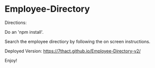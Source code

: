 # Employee-Directory

Directions:

Do an 'npm install'.

Search the employee directiory by following the on screen instructions.

Deployed Version: https://7thact.github.io/Employee-Directory-v2/

Enjoy!